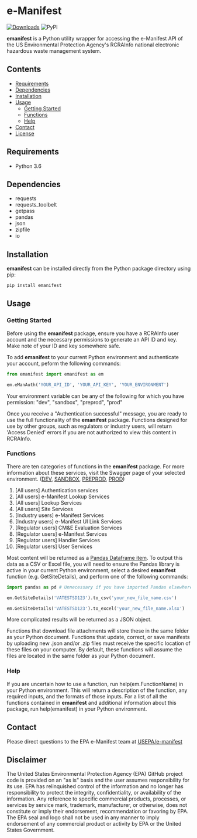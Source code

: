 # e-Manifest

[![Downloads](https://pepy.tech/badge/emanifest)](https://pepy.tech/project/emanifest)
![PyPI](https://img.shields.io/pypi/v/emanifest)

**emanifest** is a Python utility wrapper for accessing the e-Manifest API of the US Environmental Protection Agency's RCRAInfo national electronic hazardous waste management system.

## Contents
- [Requirements](#requirements)
- [Dependencies](#dependencies)
- [Installation](#installation)
- [Usage](#usage)
  - [Getting Started](#getting-started)
  - [Functions](#functions)
  - [Help](#help)
- [Contact](#contact)
- [License](#license)

## Requirements

- Python 3.6

## Dependencies

- requests
- requests_toolbelt
- getpass
- pandas
- json
- zipfile
- io

## Installation

**emanifest** can be installed directly from the Python package directory using pip:

```bash
pip install emanifest
```

## Usage

### Getting Started

Before using the **emanifest** package, ensure you have a RCRAInfo user account and the necessary permissions to generate an API ID and key. Make note of your ID and key somewhere safe.

To add **emanifest** to your current Python environment and authenticate your account, peform the following commands:

```python
from emanifest import emanifest as em

em.eManAuth('YOUR_API_ID', 'YOUR_API_KEY', 'YOUR_ENVIRONMENT')
```

Your environment variable can be any of the following for which you have permission: "dev", "sandbox", "preprod", "prod"

Once you receive a "Authentication successful" message, you are ready to use the full functionality of the **emanifest** package. Functions designed for use by other groups, such as regulators or industry users, will return 'Access Denied' errors if you are not authorized to view this content in RCRAInfo.

### Functions

There are ten categories of functions in the **emanifest** package. For more information about these services, visit the Swagger page of your selected environment. ([DEV](https://rcrainfodev.com/rcrainfo/secured/swagger/), [SANDBOX](https://sandbox.rcrainfodev.net/rcrainfo/secured/swagger/), [PREPROD](https://rcrainfopreprod.epa.gov/rcrainfo/secured/swagger/), [PROD](https://rcrainfo.epa.gov/rcrainfoprod/secured/swagger/))

1. [All users] Authentication services
2. [All users] e-Manifest Lookup Services
3. [All users] Lookup Services
4. [All users] Site Services
5. [Industry users] e-Manifest Services
6. [Industry users] e-Manifest UI Link Services
7. [Regulator users] CM&E Evaluation Services
8. [Regulator users] e-Manifest Services
9. [Regulator users] Handler Services
10. [Regulator users] User Services

Most content will be returned as a [Pandas Dataframe item](https://pandas.pydata.org/docs/reference/api/pandas.DataFrame.html). To output this data as a CSV or Excel file, you will need to ensure the Pandas library is active in your current Python environment, select a desired **emanifest** function (e.g. GetSiteDetails), and perform one of the following commands:

```python
import pandas as pd # Unnecessary if you have imported Pandas elsewhere

em.GetSiteDetails('VATESTSD123').to_csv('your_new_file_name.csv')

em.GetSiteDetails('VATESTSD123').to_excel('your_new_file_name.xlsx')

```

More complicated results will be returned as a JSON object.

Functions that download file attachments will store these in the same folder as your Python document. Functions that update, correct, or save manifests by uploading new .json and/or .zip files must receive the specific location of these files on your computer. By default, these functions will assume the files are located in the same folder as your Python document.

### Help

If you are uncertain how to use a function, run help(em.FunctionName) in your Python environment. This will return a description of the function, any required inputs, and the formats of those inputs. For a list of all the functions contained in **emanifest** and additional information about this package, run help(emanifest) in your Python environment.

## Contact

Please direct questions to the EPA e-Manifest team at [USEPA/e-manifest](https://github.com/USEPA/e-manifest)

## Disclaimer

The United States Environmental Protection Agency (EPA) GitHub project code is provided on an "as is" basis and the user assumes responsibility for its use. EPA has relinquished control of the information and no longer has responsibility to protect the integrity, confidentiality, or availability of the information. Any reference to specific commercial products, processes, or services by service mark, trademark, manufacturer, or otherwise, does not constitute or imply their endorsement, recommendation or favoring by EPA. The EPA seal and logo shall not be used in any manner to imply endorsement of any commercial product or activity by EPA or the United States Government.
